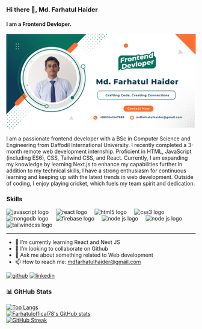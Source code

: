 ### Hi there 👋, Md. Farhatul Haider
#### I am a Frontend Devloper.
![I am a Frontend Devloper.](https://github.com/farhatuloffical78/farhatuloffical78/blob/main/banner.png)

I am a passionate frontend developer with a BSc in Computer Science and Engineering from Daffodil International University. I recently completed a 3-month remote web development internship. Proficient in HTML, JavaScript (including ES6), CSS, 
Tailwind CSS, and React. Currently, I am expanding my knowledge by learning Next.js to enhance my capabilities further.In addition to my technical skills, I have a strong enthusiasm for continuous learning and keeping up with the latest trends in web development. Outside of coding, I enjoy playing cricket, which fuels my team spirit and dedication.
### Skills  
<div align="left">
  <img src="https://cdn.jsdelivr.net/gh/devicons/devicon/icons/javascript/javascript-original.svg" height="40" alt="javascript logo"  />
  <img width="12" />
  <img src="https://cdn.jsdelivr.net/gh/devicons/devicon/icons/react/react-original.svg" height="40" alt="react logo"  />
  <img width="12" />
  <img src="https://cdn.jsdelivr.net/gh/devicons/devicon/icons/html5/html5-original.svg" height="40" alt="html5 logo"  />
  <img width="12" />
  <img src="https://cdn.jsdelivr.net/gh/devicons/devicon/icons/css3/css3-original.svg" height="40" alt="css3 logo"  />
  <img width="12" />
  <img src="https://cdn.jsdelivr.net/gh/devicons/devicon/icons/mongodb/mongodb-original.svg" height="40" alt="mongodb logo"  />
  <img width="12" />
  <img src="https://cdn.jsdelivr.net/gh/devicons/devicon/icons/firebase/firebase-plain.svg" height="40" alt="firebase logo"  />
   <img width="12" />
  <img src="https://img.icons8.com/?size=48&id=hsPbhkOH4FMe&format=png" height="40" alt="node js logo"  />
   <img width="12" />
  <img src="https://img.icons8.com/?size=64&id=2ZOaTclOqD4q&format=png" height="40" alt="node js logo"  />
  <img width="12" />
  <img src="https://img.icons8.com/?size=48&id=CIAZz2CYc6Kc&format=png" height="40" alt="tailwindcss logo"  />
  
</div>

---

- 🌱 I’m currently learning React and Next JS 
- 👯 I’m looking to collaborate on Github 
- 💬 Ask me about something related to Web development 
- 📫 How to reach me: mdfarhatulhaider@gmail.com 


[<img src='https://cdn.jsdelivr.net/npm/simple-icons@3.0.1/icons/github.svg' alt='github' height='40'>](https://github.com/farhatuloffical78)  [<img src='https://cdn.jsdelivr.net/npm/simple-icons@3.0.1/icons/linkedin.svg' alt='linkedin' height='40'>](https://www.linkedin.com/in/md-farhatul-haider-0661402a0/)


### 📊 GitHub Stats  

[![Top Langs](https://github-readme-stats.vercel.app/api/top-langs/?username=farhatuloffical78)](https://github.com/anuraghazra/github-readme-stats)  
[![Farhatuloffical78's GitHub stats](https://github-readme-stats.vercel.app/api?username=farhatuloffical78&show_icons=true&count_private=true)](https://github.com/anuraghazra/github-readme-stats)  
[![GitHub Streak](https://github-readme-streak-stats.herokuapp.com/?user=farhatuloffical78)](https://git.io/streak-stats)







